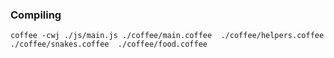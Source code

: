 ### Compiling
```
coffee -cwj ./js/main.js ./coffee/main.coffee  ./coffee/helpers.coffee  ./coffee/snakes.coffee  ./coffee/food.coffee
```